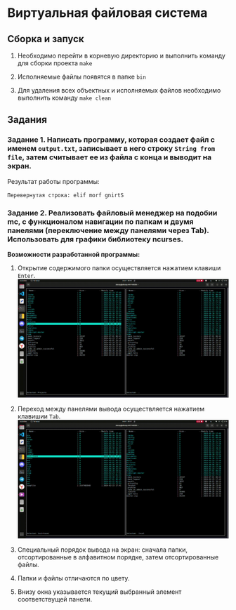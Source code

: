 # Виртуальная файловая система

## Сборка и запуск

1. Необходимо перейти в корневую директорию и выполнить команду для сборки проекта ```make```

2. Исполняемые файлы появятся в папке ```bin```

3. Для удаления всех объектных и исполняемых файлов необходимо выполнить команду ```make clean```

## Задания

### Задание 1. Написать программу, которая создает файл с именем ```output.txt```, записывает в него строку ```String from file```, затем считывает ее из файла с конца и выводит на экран.

Результат работы программы:

```
Перевернутая строка: elif morf gnirtS
```

### Задание 2. Реализовать файловый менеджер на подобии mc, с функционалом навигации по папкам и двумя панелями (переключение между панелями через Tab). Использовать для графики библиотеку ncurses.

**Возможности разработанной программы:**

1. Открытие содержимого папки осуществляется нажатием клавиши ```Enter```.
    ![Переход по папкам](/img/enter.gif)

2. Переход между панелями вывода осуществляется нажатием клавишии ```Tab```.
    ![Переход между панелями](/img/tab.gif)

3. Специальный порядок вывода на экран: сначала папки, отсортированные в алфавитном порядке, затем отсортированные файлы.

4. Папки и файлы отличаются по цвету.

5. Внизу окна указывается текущий выбранный элемент соответствущей панели.